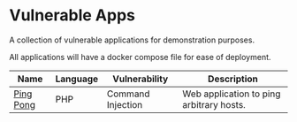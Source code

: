 # Vulnerable Apps

A collection of vulnerable applications for demonstration purposes.

All applications will have a docker compose file for ease of deployment.

| Name | Language | Vulnerability | Description |
|------|----------|---------------|-------------|
|[Ping Pong](./ping-pong/)|PHP|Command Injection|Web application to ping arbitrary hosts.|
